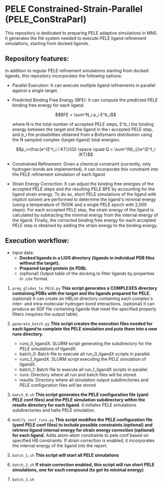 # PELE Constrained-Strain-Parallel (PELE_ConStraParl)

This repository is dedicated to preparing PELE adaptive simulations in MN5. It generates the file system needed to execute PELE ligand refinement simulations, starting from docked ligands.

## Repository features:

In addition to regular PELE refinement simulations starting from docked ligands, this repository incorporates the following options:

- Parallel Execution: It can execute multiple ligand refinements in parallel against a single target.
- Predicted Binding Free Energy (BFE): It can compute the predicted PELE binding free energy for each ligand.

  $$BFE = \sum^N_i p_i E^b_i$$
  
  where N is the total number of accepted PELE steps, E^b_i the binding energy between the target and the ligand in the $i$ accepted PELE step, and p_i the probabilities obtained from a Boltzmann distribution using the N sampled complex (target-ligand) total energies:
  
  $$p_i=\frac{e^{E^t_i / KT}}{Q} \space \quad Q = \sum^{N}_{i}e^{E^t_i /KT}$$
  
- Constrained Refinement: Given a chemical constraint (currently, only hydrogen bonds are implemented), it can incorporate this constraint into the PELE refinement simulation of each ligand.
- Strain Energy Correction: It can adjust the binding free energies of the accepted PELE steps and the resulting PELE BFE by accounting for the ligand strain energy. To do so, short PELE simulations of the ligand with implicit solvent are performed to determine the ligand's minimal energy (using a temperature of 1500K and a single PELE epoch with 2,000 steps). For each accepted PELE step, the strain energy of the ligand is calculated by subtracting the minimal energy from the internal energy of the ligand. Finally, the corrected binding free energy for each accepted PELE step is obtained by adding the strain energy to the binding energy.

## Execution workflow:

* Input data:
  - **Docked ligands in a LIGS directory (ligands in individual PDB files without the target).**
  - **Prepared target protein (in PDB).**
  - (optional) Output table of the docking to filter ligands by properties in .csv format.
 
1) `prep_glides_to_PELE.py`
   **This script generates a COMPLEXES directory containing PDBs with the target and the ligands prepared for PELE.**
   (optional) It can create an HBList directory containing each complex's inter- and intra-molecular hydrogen bond interactions.
   (optional) It can produce an SDF file containing ligands that meet the specified property filters (requires the output table).

2) `generate_batch.py`
   **This script creates the execution files needed for each ligand to complete the PELE simulation and puts them into a new runs directory.**
   - runs_0_ligandX: SLURM script generating the subdirectory for the PELE simulations of ligandX.
   - batch_0: Batch file to execute all run_0_ligandX scripts in parallel.
   - runs_1_ligandX: SLURM script executing the PELE simulation of ligandX.
   - batch_1: Batch file to execute all run_1_ligandX scripts in parallel.
   - runs: Directory where all run and batch files will be stored.
   - results: Directory where all simulation output subdirectories and PELE configuration files will be stored.
  
3) `batch_0.sh`
   **This script generates the PELE configuration file (yaml PELE conf files) and the PELE simulation subdirectory within the results directory for each ligand.**
   It initiates PELE simulations subdirectories and halts PELE simulation.

4) `modify_conf_runs.py`
   **This script modifies the PELE configuration file (yaml PELE conf files) to include possible constraints (optional) and retrieve ligand internal energy for strain energy correction (optional) for each ligand.**
   Adds atom-atom constraints to pele.conf based on specified HB constraints.
   If strain correction is enabled, it incorporates the internal energy of the ligand into the report.

5) `batch_1.sh`
   **This script will start all PELE simulations**

6) `batch_2.sh`
   **If strain correction enabled, this script will run short PELE simulations, one for each compound (to get its minimal energy)**

7) `batch_3.sh`
